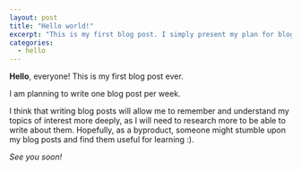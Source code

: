 ```yaml
---
layout: post
title: "Hello world!"
excerpt: "This is my first blog post. I simply present my plan for blogging and at the same time test if the blogging framework works :)"
categories:
  - hello
---
```


**Hello**, everyone! This is my first blog post ever.

I am planning to write one blog post per week.

I think that writing blog posts will allow me to remember and understand my topics of interest more deeply, as I will need to research more to be able to write about them. Hopefully, as a byproduct, someone might stumble upon my blog posts and find them useful for learning :).

_See you soon!_
